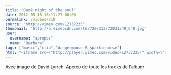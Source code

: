 ```yaml
---
title: "Dark night of the soul"
date: 2012-05-18 13:11:27 00:00
permalink: /videos/218
source: "http://vimeo.com/12737235"
thumbnail: "http://b.vimeocdn.com/ts/720/313/72031349_640.jpg"
user:
  username: "apropos"
  name: "Barbara"
tags: ["music","clip","dangermouse & sparklehorse"]
html: "<iframe src=\"http://player.vimeo.com/video/12737235\" width=\"1280\" height=\"720\" frameborder=\"0\" webkitallowfullscreen mozallowfullscreen allowfullscreen></iframe>"
---
```


Avec image de David Lynch. Aperçu de toute les tracks de l'album.